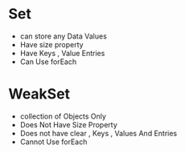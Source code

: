 # Set 
  * can store any Data Values 
  * Have size property
  * Have Keys , Value Entries 
  * Can Use forEach 
# WeakSet 
  * collection of Objects Only 
  * Does Not Have Size Property 
  * Does not have clear , Keys , Values And Entries
  * Cannot Use forEach  